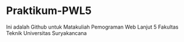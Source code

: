 # Praktikum-PWL5

Ini adalah Github untuk Matakuliah Pemograman Web Lanjut 5 Fakultas Teknik Universitas Suryakancana
